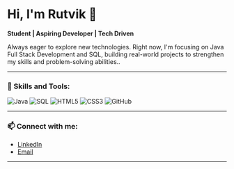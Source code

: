 # Hi, I'm Rutvik 👋

**Student | Aspiring Developer | Tech Driven**

 Always eager to explore new technologies. Right now, I'm focusing on Java Full Stack Development and SQL, building real-world projects to strengthen my skills and problem-solving abilities..

---

### 🚀 Skills and Tools:

![Java](https://img.shields.io/badge/Java-Intermediate-blue)
![SQL](https://img.shields.io/badge/SQL-Expert-Orange)
![HTML5](https://img.shields.io/badge/HTML5-Expert-orange)
![CSS3](https://img.shields.io/badge/CSS3-Intermediate-blue)
![GitHub](https://img.shields.io/badge/GitHub-Workflow-green)

---

### 📫 Connect with me:
- [LinkedIn](https://linkedin.com/in/rutvik-tarade)  
- [Email](mailto:taraderutvik@gmail.com)  

---
